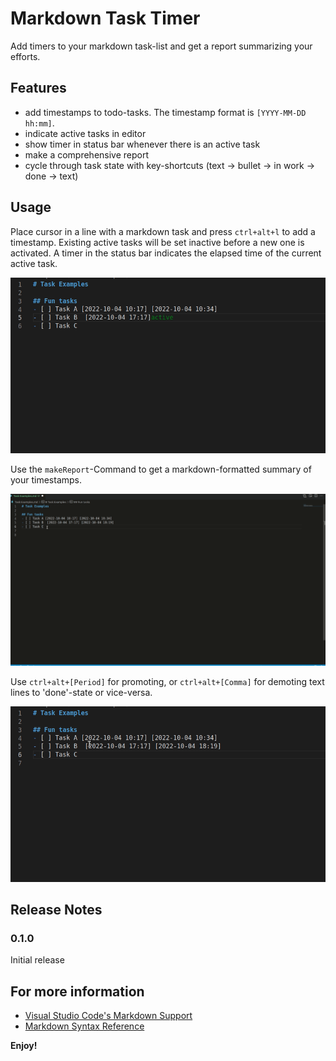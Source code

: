 # Markdown Task Timer 

Add timers to your markdown task-list and get a report summarizing your efforts. 

## Features

- add timestamps to todo-tasks. The timestamp format is `[YYYY-MM-DD hh:mm]`.
- indicate active tasks in editor
- show timer in status bar whenever there is an active task
- make a comprehensive report
- cycle through task state with key-shortcuts (text -> bullet -> in work -> done -> text)  

## Usage

Place cursor in a line with a markdown task and press `ctrl+alt+l` to add a timestamp. Existing active tasks will be set inactive before a new one is activated. A timer in the status bar indicates the elapsed time of the current active task.

![add timer](images/log.gif)

Use the `makeReport`-Command to get a markdown-formatted summary of your timestamps. 

![make report](images/make-Report.gif)


Use `ctrl+alt+[Period]` for promoting, or `ctrl+alt+[Comma]` for demoting text lines to 'done'-state or vice-versa.

![cycle status](images/cycle.gif)

## Release Notes

### 0.1.0

Initial release

## For more information

* [Visual Studio Code's Markdown Support](http://code.visualstudio.com/docs/languages/markdown)
* [Markdown Syntax Reference](https://help.github.com/articles/markdown-basics/)

**Enjoy!**
